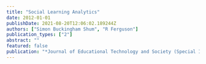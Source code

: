 ```yaml
---
title: "Social Learning Analytics"
date: 2012-01-01
publishDate: 2021-08-20T12:06:02.189244Z
authors: ["Simon Buckingham Shum", "R Ferguson"]
publication_types: ["2"]
abstract: ""
featured: false
publication: "*Journal of Educational Technology and Society (Special Issue on Learning łdots*"
---
```


